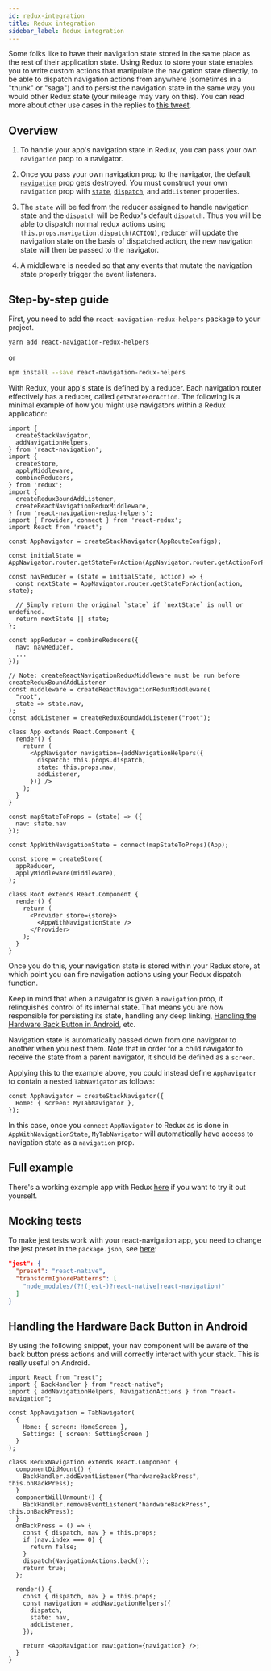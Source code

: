 ```yaml
---
id: redux-integration
title: Redux integration
sidebar_label: Redux integration
---
```


Some folks like to have their navigation state stored in the same place as the rest of their application state. Using Redux to store your state enables you to write custom actions that manipulate the navigation state directly, to be able to dispatch navigation actions from anywhere (sometimes in a "thunk" or "saga") and to persist the navigation state in the same way you would other Redux state (your mileage may vary on this). You can read more about other use cases in the replies to [this tweet](https://twitter.com/satya164/status/952291726521024512).

## Overview

1. To handle your app's navigation state in Redux, you can pass your own `navigation` prop to a navigator.

2. Once you pass your own navigation prop to the navigator, the default [`navigation`](https://reactnavigation.org/docs/navigation-prop) prop gets destroyed. You must construct your own `navigation` prop with [`state`](https://reactnavigation.org/docs/navigation-prop#state-the-screen-s-current-state-route), [`dispatch`](https://reactnavigation.org/docs/navigation-prop#dispatch-send-an-action-to-the-router), and `addListener` properties.

3. The `state` will be fed from the reducer assigned to handle navigation state and the `dispatch` will be Redux's default `dispatch`. Thus you will be able to dispatch normal redux actions using `this.props.navigation.dispatch(ACTION)`, reducer will update the navigation state on the basis of dispatched action, the new navigation state will then be passed to the navigator.

4. A middleware is needed so that any events that mutate the navigation state properly trigger the event listeners.

## Step-by-step guide

First, you need to add the `react-navigation-redux-helpers` package to your project.

  ```bash
  yarn add react-navigation-redux-helpers
  ```

  or

  ```bash
  npm install --save react-navigation-redux-helpers
  ```

With Redux, your app's state is defined by a reducer. Each navigation router effectively has a reducer, called `getStateForAction`. The following is a minimal example of how you might use navigators within a Redux application:

```es6
import {
  createStackNavigator,
  addNavigationHelpers,
} from 'react-navigation';
import {
  createStore,
  applyMiddleware,
  combineReducers,
} from 'redux';
import {
  createReduxBoundAddListener,
  createReactNavigationReduxMiddleware,
} from 'react-navigation-redux-helpers';
import { Provider, connect } from 'react-redux';
import React from 'react';

const AppNavigator = createStackNavigator(AppRouteConfigs);

const initialState = AppNavigator.router.getStateForAction(AppNavigator.router.getActionForPathAndParams('Login'));

const navReducer = (state = initialState, action) => {
  const nextState = AppNavigator.router.getStateForAction(action, state);

  // Simply return the original `state` if `nextState` is null or undefined.
  return nextState || state;
};

const appReducer = combineReducers({
  nav: navReducer,
  ...
});

// Note: createReactNavigationReduxMiddleware must be run before createReduxBoundAddListener
const middleware = createReactNavigationReduxMiddleware(
  "root",
  state => state.nav,
);
const addListener = createReduxBoundAddListener("root");

class App extends React.Component {
  render() {
    return (
      <AppNavigator navigation={addNavigationHelpers({
        dispatch: this.props.dispatch,
        state: this.props.nav,
        addListener,
      })} />
    );
  }
}

const mapStateToProps = (state) => ({
  nav: state.nav
});

const AppWithNavigationState = connect(mapStateToProps)(App);

const store = createStore(
  appReducer,
  applyMiddleware(middleware),
);

class Root extends React.Component {
  render() {
    return (
      <Provider store={store}>
        <AppWithNavigationState />
      </Provider>
    );
  }
}
```

Once you do this, your navigation state is stored within your Redux store, at which point you can fire navigation actions using your Redux dispatch function.

Keep in mind that when a navigator is given a `navigation` prop, it relinquishes control of its internal state. That means you are now responsible for persisting its state, handling any deep linking, [Handling the Hardware Back Button in Android](#handling-the-hardware-back-button-in-android), etc.

Navigation state is automatically passed down from one navigator to another when you nest them. Note that in order for a child navigator to receive the state from a parent navigator, it should be defined as a `screen`.

Applying this to the example above, you could instead define `AppNavigator` to contain a nested `TabNavigator` as follows:

```es6
const AppNavigator = createStackNavigator({
  Home: { screen: MyTabNavigator },
});
```

In this case, once you `connect` `AppNavigator` to Redux as is done in `AppWithNavigationState`, `MyTabNavigator` will automatically have access to navigation state as a `navigation` prop.

## Full example

There's a working example app with Redux [here](https://github.com/react-community/react-navigation/tree/master/examples/ReduxExample) if you want to try it out yourself.

## Mocking tests

To make jest tests work with your react-navigation app, you need to change the jest preset in the `package.json`, see [here](https://facebook.github.io/jest/docs/tutorial-react-native.html#transformignorepatterns-customization):


```json
"jest": {
  "preset": "react-native",
  "transformIgnorePatterns": [
    "node_modules/(?!(jest-)?react-native|react-navigation)"
  ]
}
```

## Handling the Hardware Back Button in Android

By using the following snippet, your nav component will be aware of the back button press actions and will correctly interact with your stack. This is really useful on Android.

```es6
import React from "react";
import { BackHandler } from "react-native";
import { addNavigationHelpers, NavigationActions } from "react-navigation";

const AppNavigation = TabNavigator(
  {
    Home: { screen: HomeScreen },
    Settings: { screen: SettingScreen }
  }
);

class ReduxNavigation extends React.Component {
  componentDidMount() {
    BackHandler.addEventListener("hardwareBackPress", this.onBackPress);
  }
  componentWillUnmount() {
    BackHandler.removeEventListener("hardwareBackPress", this.onBackPress);
  }
  onBackPress = () => {
    const { dispatch, nav } = this.props;
    if (nav.index === 0) {
      return false;
    }
    dispatch(NavigationActions.back());
    return true;
  };

  render() {
    const { dispatch, nav } = this.props;
    const navigation = addNavigationHelpers({
      dispatch,
      state: nav,
      addListener,
    });

    return <AppNavigation navigation={navigation} />;
  }
}
```
